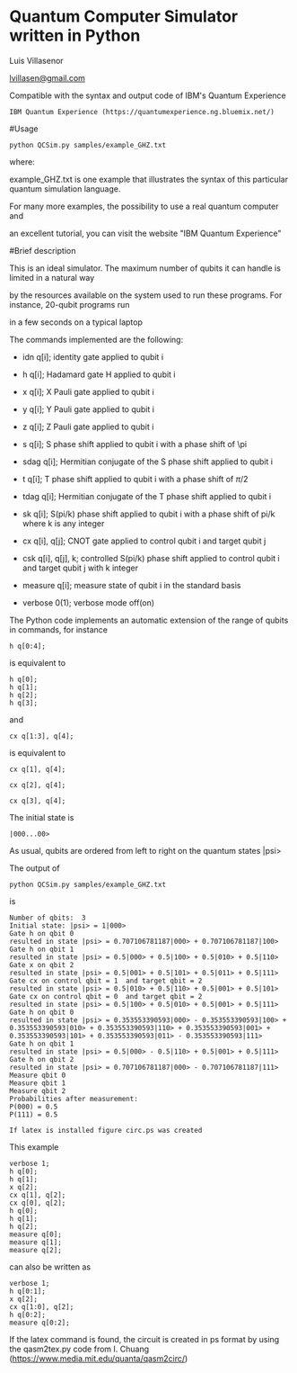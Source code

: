 # Quantum Computer Simulator written in Python
 Luis Villasenor
 
 lvillasen@gmail.com

Compatible with the syntax and output code of IBM's Quantum Experience

	IBM Quantum Experience (https://quantumexperience.ng.bluemix.net/)

#Usage 

	python QCSim.py samples/example_GHZ.txt 

where:

example_GHZ.txt is one example that illustrates the syntax of this particular quantum simulation language.  

For many more examples, the possibility to use a real quantum computer and 

an excellent tutorial, you can visit the website "IBM Quantum Experience"

#Brief description

This is an ideal simulator. The maximum number of qubits it can handle is limited in a natural way 

by the resources available on the system used to run these programs. For instance, 20-qubit programs run

in a few seconds on a typical laptop

The commands implemented are the following:

*	idn q[i]; identity gate applied to qubit i

*	h q[i]; Hadamard gate H applied to qubit i

*	x q[i]; X Pauli gate applied to qubit i

*	y q[i]; Y Pauli gate applied to qubit i

*	z q[i]; Z Pauli gate applied to qubit i

*	s q[i]; S phase shift applied to qubit i with a phase shift of \pi

*	sdag q[i]; Hermitian conjugate of the S phase shift applied to qubit i

*	t q[i]; T phase shift applied to qubit i with a phase shift of $\pi$/2

*	tdag q[i]; Hermitian conjugate of the T phase shift applied to qubit i

*	sk q[i]; S(pi/k) phase shift applied to qubit i with a phase shift of pi/k where k is any integer

*	cx q[i], q[j]; CNOT gate applied to control qubit i and target qubit j

*	csk q[i], q[j], k; controlled S(pi/k) phase shift applied to control qubit i and target qubit j with k integer

*	measure q[i]; measure state of qubit i in the standard basis

*	verbose 0(1); verbose mode off(on)


The Python code implements an automatic extension of the range of qubits in commands, for instance
	
	h q[0:4];
	
is equivalent to

	h q[0];
	h q[1];
	h q[2];
	h q[3];

and 

	cx q[1:3], q[4];

is equivalent to

	cx q[1], q[4];

	cx q[2], q[4];

	cx q[3], q[4];


The initial state is

	|000...00>

As usual, qubits are ordered from left to right on the quantum states |psi>

The output of

	python QCSim.py samples/example_GHZ.txt

is

	Number of qbits:  3
	Initial state: |psi> = 1|000>
	Gate h on qbit 0
	resulted in state |psi> = 0.707106781187|000> + 0.707106781187|100>
	Gate h on qbit 1
	resulted in state |psi> = 0.5|000> + 0.5|100> + 0.5|010> + 0.5|110>
	Gate x on qbit 2
	resulted in state |psi> = 0.5|001> + 0.5|101> + 0.5|011> + 0.5|111> 
	Gate cx on control qbit = 1  and target qbit = 2
	resulted in state |psi> = 0.5|010> + 0.5|110> + 0.5|001> + 0.5|101> 
	Gate cx on control qbit = 0  and target qbit = 2
	resulted in state |psi> = 0.5|100> + 0.5|010> + 0.5|001> + 0.5|111> 
	Gate h on qbit 0
	resulted in state |psi> = 0.353553390593|000> - 0.353553390593|100> +
	0.353553390593|010> + 0.353553390593|110> + 0.353553390593|001> +
	0.353553390593|101> + 0.353553390593|011> - 0.353553390593|111>
	Gate h on qbit 1
	resulted in state |psi> = 0.5|000> - 0.5|110> + 0.5|001> + 0.5|111> 
	Gate h on qbit 2
	resulted in state |psi> = 0.707106781187|000> - 0.707106781187|111> 
	Measure qbit 0
	Measure qbit 1
	Measure qbit 2
	Probabilities after measurement:
	P(000) = 0.5
	P(111) = 0.5
	
	If latex is installed figure circ.ps was created

This example

	verbose 1;
	h q[0];
	h q[1];
	x q[2];
	cx q[1], q[2];
	cx q[0], q[2];
	h q[0];
	h q[1];
	h q[2];
	measure q[0];
	measure q[1];
	measure q[2];

can also be written as

	verbose 1;
	h q[0:1];
	x q[2];
	cx q[1:0], q[2];
	h q[0:2];
	measure q[0:2];
	
If the latex command is found, the circuit is created in ps format by using the qasm2tex.py code from I. Chuang (https://www.media.mit.edu/quanta/qasm2circ/)
